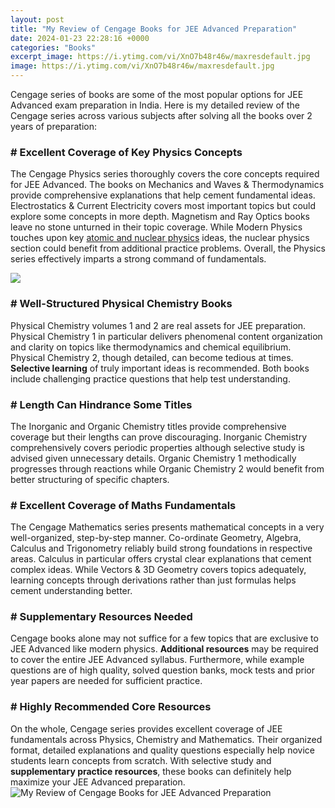```yaml
---
layout: post
title: "My Review of Cengage Books for JEE Advanced Preparation"
date: 2024-01-23 22:28:16 +0000
categories: "Books"
excerpt_image: https://i.ytimg.com/vi/XnO7b48r46w/maxresdefault.jpg
image: https://i.ytimg.com/vi/XnO7b48r46w/maxresdefault.jpg
---
```


Cengage series of books are some of the most popular options for JEE Advanced exam preparation in India. Here is my detailed review of the Cengage series across various subjects after solving all the books over 2 years of preparation:
### # Excellent Coverage of Key Physics Concepts 
The Cengage Physics series thoroughly covers the core concepts required for JEE Advanced. The books on Mechanics and Waves & Thermodynamics provide comprehensive explanations that help cement fundamental ideas. Electrostatics & Current Electricity covers most important topics but could explore some concepts in more depth. Magnetism and Ray Optics books leave no stone unturned in their topic coverage. While Modern Physics touches upon key [atomic and nuclear physics](https://yt.io.vn/collection/agostini) ideas, the nuclear physics section could benefit from additional practice problems. Overall, the Physics series effectively imparts a strong command of fundamentals.

![](https://i.ytimg.com/vi/nPMzmQsRGxs/maxresdefault.jpg)
### # Well-Structured Physical Chemistry Books
Physical Chemistry volumes 1 and 2 are real assets for JEE preparation. Physical Chemistry 1 in particular delivers phenomenal content organization and clarity on topics like thermodynamics and chemical equilibrium. Physical Chemistry 2, though detailed, can become tedious at times. **Selective learning** of truly important ideas is recommended. Both books include challenging practice questions that help test understanding. 
### # Length Can Hindrance Some Titles  
The Inorganic and Organic Chemistry titles provide comprehensive coverage but their lengths can prove discouraging. Inorganic Chemistry comprehensively covers periodic properties although selective study is advised given unnecessary details. Organic Chemistry 1 methodically progresses through reactions while Organic Chemistry 2 would benefit from better structuring of specific chapters.
### # Excellent Coverage of Maths Fundamentals
The Cengage Mathematics series presents mathematical concepts in a very well-organized, step-by-step manner. Co-ordinate Geometry, Algebra, Calculus and Trigonometry reliably build strong foundations in respective areas. Calculus in particular offers crystal clear explanations that cement complex ideas. While Vectors & 3D Geometry covers topics adequately, learning concepts through derivations rather than just formulas helps cement understanding better.
### # Supplementary Resources Needed
Cengage books alone may not suffice for a few topics that are exclusive to JEE Advanced like modern physics. **Additional resources** may be required to cover the entire JEE Advanced syllabus. Furthermore, while example questions are of high quality, solved question banks, mock tests and prior year papers are needed for sufficient practice.
### # Highly Recommended Core Resources
On the whole, Cengage series provides excellent coverage of JEE fundamentals across Physics, Chemistry and Mathematics. Their organized format, detailed explanations and quality questions especially help novice students learn concepts from scratch. With selective study and **supplementary practice resources**, these books can definitely help maximize your JEE Advanced preparation.
![My Review of Cengage Books for JEE Advanced Preparation](https://i.ytimg.com/vi/XnO7b48r46w/maxresdefault.jpg)